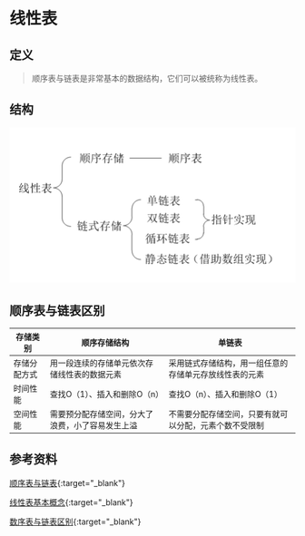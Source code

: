 # 线性表

## 定义

> 顺序表与链表是非常基本的数据结构，它们可以被统称为线性表。

## 结构

![](/img/in-post/2018-03-30-data-structure-linear/linear-structure.png)

## 顺序表与链表区别

| 存储类别   | 顺序存储结构                   | 单链表                         |
| ------ | ------------------------ | --------------------------- |
| 存储分配方式 | 用一段连续的存储单元依次存储线性表的数据元素   | 采用链式存储结构，用一组任意的存储单元存放线性表的元素 |
| 时间性能   | 查找O（1）、插入和删除O（n）         | 查找O（n）、插入和删除O（1）            |
| 空间性能   | 需要预分配存储空间，分大了浪费，小了容易发生上溢 | 不需要分配存储空间，只要有就可以分配，元素个数不受限制 |

## 参考资料

[顺序表与链表](http://www.cnblogs.com/cyjb/p/Lists.html){:target="_blank"}

[线性表基本概念](https://blog.csdn.net/oreo_go/article/details/52116214){:target="_blank"}

[数序表与链表区别](https://www.cnblogs.com/wincai/p/5893475.html){:target="_blank"}

